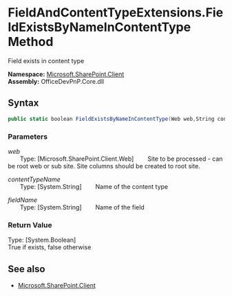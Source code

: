 # FieldAndContentTypeExtensions.FieldExistsByNameInContentType Method  
Field exists in content type  

**Namespace:** [Microsoft.SharePoint.Client](Microsoft.SharePoint.Client.md)  
**Assembly:** OfficeDevPnP.Core.dll  
## Syntax
```C#
public static boolean FieldExistsByNameInContentType(Web web,String contentTypeName,String fieldName)
```
### Parameters
*web*  
&emsp;&emsp;Type: [Microsoft.SharePoint.Client.Web] 
&emsp;&emsp;Site to be processed - can be root web or sub site. Site columns should be created to root site.  
  
*contentTypeName*  
&emsp;&emsp;Type: [System.String] 
&emsp;&emsp;Name of the content type  
  
*fieldName*  
&emsp;&emsp;Type: [System.String] 
&emsp;&emsp;Name of the field  
  
### Return Value
Type: [System.Boolean]  
True if exists, false otherwise

## See also
- [Microsoft.SharePoint.Client](Microsoft.SharePoint.Client.md)

